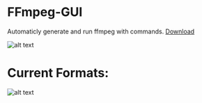 # FFmpeg-GUI
Automaticly generate and run ffmpeg with commands.
<a class="github-button" href="https://github.com/ntkme/github-buttons/archive/master.zip" data-icon="octicon-cloud-download" data-size="large" aria-label="Download ntkme/github-buttons on GitHub">Download</a>

![alt text](https://i.gyazo.com/cd59b9ee2eff8bee695ff0e7486ea34d.png)

# Current Formats:
![alt text](https://i.gyazo.com/f3928e0436c1f6eb2d854171060443db.png)

